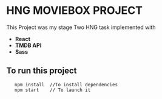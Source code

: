 # HNG MOVIEBOX PROJECT
This Project was my stage Two HNG task implemented with 
- **React**
- **TMDB API**
- **Sass**


## To run this project

```JavaSscript
   npm install  //To install dependencies
   npm start    // To launch it
```

